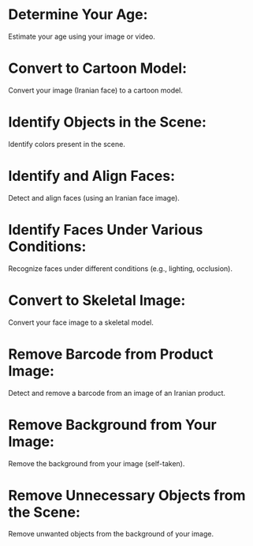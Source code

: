 # Determine Your Age:

Estimate your age using your image or video.
# Convert to Cartoon Model:

Convert your image (Iranian face) to a cartoon model.
# Identify Objects in the Scene:

Identify colors present in the scene.
# Identify and Align Faces:

Detect and align faces (using an Iranian face image).
# Identify Faces Under Various Conditions:

Recognize faces under different conditions (e.g., lighting, occlusion).
# Convert to Skeletal Image:

Convert your face image to a skeletal model.
# Remove Barcode from Product Image:

Detect and remove a barcode from an image of an Iranian product.
# Remove Background from Your Image:

Remove the background from your image (self-taken).
# Remove Unnecessary Objects from the Scene:

Remove unwanted objects from the background of your image.
